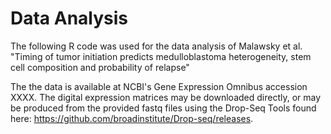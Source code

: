 # Data Analysis

The following R code was used for the data analysis of Malawsky et al. "Timing of tumor initiation
predicts medulloblastoma heterogeneity, stem cell composition and probability of relapse"

The the data is available at NCBI's Gene Expression Omnibus accession XXXX. The digital expression matrices may be downloaded directly, or may be produced from the provided fastq files using the Drop-Seq Tools found here: https://github.com/broadinstitute/Drop-seq/releases.
